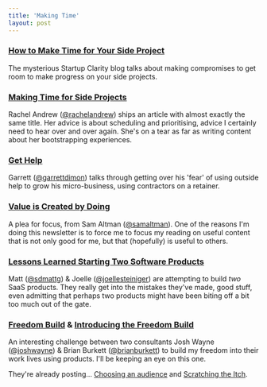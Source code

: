 ```yaml
---
title: 'Making Time'
layout: post
---
```


### [How to Make Time for Your Side Project](http://www.startupclarity.com/blog/make-time-side-project/)

The mysterious Startup Clarity blog talks about making compromises to get room to make progress on your side projects.

### [Making Time for Side Projects](http://alistapart.com/column/making-time-for-side-projects)

Rachel Andrew ([@rachelandrew](http://twitter.com/rachelandrew)) ships an article with almost exactly the same title. Her advice is about scheduling and prioritising, advice I certainly need to hear over and over again. She's on a tear as far as writing content about her bootstrapping experiences.

### [Get Help](http://garrettdimon.com/post/47110674517/get-help)

Garrett ([@garrettdimon](http://twitter.com/garrettdimon)) talks through getting over his 'fear' of using outside help to grow his micro-business, using contractors on a retainer.

### [Value is Created by Doing](http://blog.samaltman.com/value-is-created-by-doing)

A plea for focus, from Sam Altman ([@samaltman](http://twitter.com/samaltman)). One of the reasons I'm doing this newsletter is to force me to focus my reading on useful content that is not only good for me, but that (hopefully) is useful to others.

### [Lessons Learned Starting Two Software Products](https://medium.com/on-startups/2bbb9b7379b9)

Matt ([@sdmattg](https://twitter.com/sdmattg)) & Joelle ([@joellesteiniger](https://twitter.com/joellesteiniger)) are attempting to build *two* SaaS products. They really get into the mistakes they've made, good stuff, even admitting that perhaps two products might have been biting off a bit too much out of the gate.

### [Freedom Build](http://joshwayne.com/freedom-build/) & [Introducing the Freedom Build](http://brianburkett.net/introducing-the-freedom-build/)

An interesting challenge between two consultants Josh Wayne ([@joshwayne](http://twitter.com/joshwayne)) & Brian Burkett ([@brianburkett](http://twitter.com/brianburkett)) to build my freedom into their work lives using products. I'll be keeping an eye on this one.

They're already posting... [Choosing an audience](http://joshwayne.com/choosing-an-audience/) and [Scratching the Itch](http://brianburkett.net/tfb-update-scratching-the-itch/).
